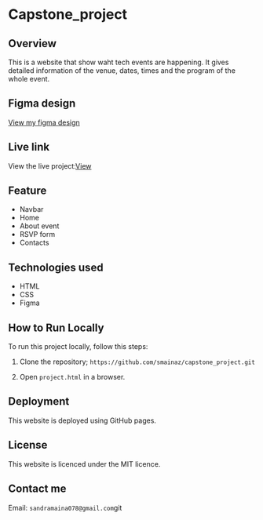# Capstone_project

## Overview
This is a website that show waht tech events are happening. It gives detailed information of the venue, dates, times and the program of the whole event.

## Figma design

<a href="https://www.figma.com/file/Ot4uWw9HSWLm0QLM7LBejG/tech-innovations?type=design&node-id=0%3A1&mode=dev ">View my figma design</a>

## Live link

View the live project:<a href="https://smainaz.github.io/capstone_project/">View </a>

## Feature

- Navbar
- Home
- About event
- RSVP form
- Contacts

## Technologies used

- HTML
- CSS
- Figma

## How to Run Locally

To run this project locally, follow this steps:

1. Clone the repository;
`https://github.com/smainaz/capstone_project.git`

2. Open `project.html` in a browser.

## Deployment

This website is deployed using GitHub pages.

## License

This website is licenced under the MIT licence.

## Contact me

Email: `sandramaina078@gmail.com`git
